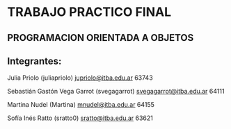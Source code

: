 # TRABAJO PRACTICO FINAL
## PROGRAMACION ORIENTADA A OBJETOS

## Integrantes:

Julia Priolo (juliapriolo)
jupriolo@itba.edu.ar 63743

Sebastián Gastón Vega Garrot (svegagarrot)
svegagarrot@itba.edu.ar 64111

Martina Nudel (Martina)
mnudel@itba.edu.ar 64155

Sofía Inés Ratto (sratto0)
sratto@itba.edu.ar 63621

